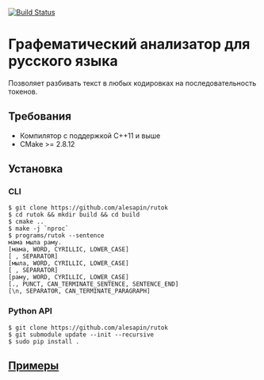 [![Build Status](https://travis-ci.com/alesapin/rutok.svg?branch=master)](https://travis-ci.com/alesapin/rutok)
# Графематический анализатор для русского языка

Позволяет разбивать текст в любых кодировках на последовательность токенов.

## Требования
* Компилятор с поддержкой C++11 и выше
* CMake >= 2.8.12

## Установка

### CLI
```
$ git clone https://github.com/alesapin/rutok
$ cd rutok && mkdir build && cd build
$ cmake ..
$ make -j `nproc`
$ programs/rutok --sentence
мама мыла раму.
[мама, WORD, CYRILLIC, LOWER_CASE]
[ , SEPARATOR]
[мыла, WORD, CYRILLIC, LOWER_CASE]
[ , SEPARATOR]
[раму, WORD, CYRILLIC, LOWER_CASE]
[., PUNCT, CAN_TERMINATE_SENTENCE, SENTENCE_END]
[\n, SEPARATOR, CAN_TERMINATE_PARAGRAPH]
```

### Python API

```
$ git clone https://github.com/alesapin/rutok
$ git submodule update --init --recursive
$ sudo pip install .
```

## [Примеры](https://github.com/alesapin/rutok/tree/master/example)


